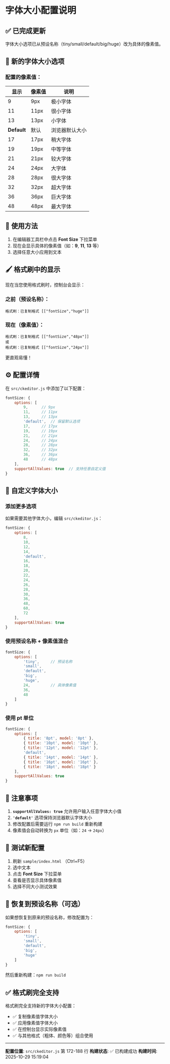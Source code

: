 # 字体大小配置说明

## ✅ 已完成更新

字体大小选项已从预设名称（tiny/small/default/big/huge）改为具体的像素值。

## 📐 新的字体大小选项

### 配置的像素值：

| 显示 | 像素值 | 说明 |
|-----|--------|------|
| 9 | 9px | 极小字体 |
| 11 | 11px | 很小字体 |
| 13 | 13px | 小字体 |
| **Default** | 默认 | 浏览器默认大小 |
| 17 | 17px | 稍大字体 |
| 19 | 19px | 中等字体 |
| 21 | 21px | 较大字体 |
| 24 | 24px | 大字体 |
| 28 | 28px | 很大字体 |
| 32 | 32px | 超大字体 |
| 36 | 36px | 巨大字体 |
| 48 | 48px | 最大字体 |

## 🎯 使用方法

1. 在编辑器工具栏中点击 **Font Size** 下拉菜单
2. 现在会显示具体的像素值（如：**9**, **11**, **13** 等）
3. 选择任意大小应用到文本

## 🖌️ 格式刷中的显示

现在当您使用格式刷时，控制台会显示：

### 之前（预设名称）：
```
格式刷：已复制格式 [["fontSize","huge"]]
```

### 现在（像素值）：
```
格式刷：已复制格式 [["fontSize","48px"]]
或
格式刷：已复制格式 [["fontSize","24px"]]
```

更直观易懂！

## ⚙️ 配置详情

在 `src/ckeditor.js` 中添加了以下配置：

```javascript
fontSize: {
    options: [
        9,      // 9px
        11,     // 11px
        13,     // 13px
        'default',  // 保留默认选项
        17,     // 17px
        19,     // 19px
        21,     // 21px
        24,     // 24px
        28,     // 28px
        32,     // 32px
        36,     // 36px
        48      // 48px
    ],
    supportAllValues: true  // 支持任意自定义值
}
```

## 🔧 自定义字体大小

### 添加更多选项

如果需要其他字体大小，编辑 `src/ckeditor.js`：

```javascript
fontSize: {
    options: [
        8,
        10,
        12,
        14,
        'default',
        16,
        18,
        20,
        22,
        24,
        26,
        28,
        30,
        36,
        48,
        60,
        72
    ],
    supportAllValues: true
}
```

### 使用预设名称 + 像素值混合

```javascript
fontSize: {
    options: [
        'tiny',     // 预设名称
        'small',
        'default',
        'big',
        'huge',
        24,         // 具体像素值
        36,
        48
    ]
}
```

### 使用 pt 单位

```javascript
fontSize: {
    options: [
        { title: '8pt', model: '8pt' },
        { title: '10pt', model: '10pt' },
        { title: '12pt', model: '12pt' },
        'default',
        { title: '14pt', model: '14pt' },
        { title: '16pt', model: '16pt' },
        { title: '18pt', model: '18pt' }
    ],
    supportAllValues: true
}
```

## 📝 注意事项

1. **`supportAllValues: true`** 允许用户输入任意字体大小值
2. **`'default'`** 选项保持浏览器默认字体大小
3. 修改配置后需要运行 `npm run build` 重新构建
4. 像素值会自动转换为 `px` 单位（如：`24` → `24px`）

## 🧪 测试新配置

1. 刷新 `sample/index.html` （Ctrl+F5）
2. 选中文本
3. 点击 **Font Size** 下拉菜单
4. 查看是否显示具体像素值
5. 选择不同大小测试效果

## 🔄 恢复到预设名称（可选）

如果想恢复到原来的预设名称，修改配置为：

```javascript
fontSize: {
    options: [
        'tiny',
        'small',
        'default',
        'big',
        'huge'
    ]
}
```

然后重新构建：`npm run build`

## ✅ 格式刷完全支持

格式刷完全支持新的字体大小配置：
- ✅ 复制像素值字体大小
- ✅ 应用像素值字体大小
- ✅ 在控制台显示实际像素值
- ✅ 与其他格式（粗体、颜色等）组合使用

---

**配置位置**: `src/ckeditor.js` 第 172-188 行
**构建状态**: ✅ 已构建成功
**构建时间**: 2025-10-29 15:19:04


